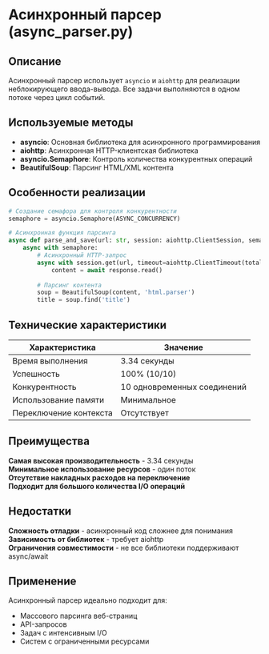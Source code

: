 # Асинхронный парсер (async_parser.py)

## Описание

Асинхронный парсер использует `asyncio` и `aiohttp` для реализации неблокирующего ввода-вывода. Все задачи выполняются в одном потоке через цикл событий.

## Используемые методы

- **asyncio**: Основная библиотека для асинхронного программирования
- **aiohttp**: Асинхронная HTTP-клиентская библиотека
- **asyncio.Semaphore**: Контроль количества конкурентных операций
- **BeautifulSoup**: Парсинг HTML/XML контента

## Особенности реализации

```python
# Создание семафора для контроля конкурентности
semaphore = asyncio.Semaphore(ASYNC_CONCURRENCY)

# Асинхронная функция парсинга
async def parse_and_save(url: str, session: aiohttp.ClientSession, semaphore: asyncio.Semaphore):
    async with semaphore:
        # Асинхронный HTTP-запрос
        async with session.get(url, timeout=aiohttp.ClientTimeout(total=10)) as response:
            content = await response.read()
        
        # Парсинг контента
        soup = BeautifulSoup(content, 'html.parser')
        title = soup.find('title')
```

## Технические характеристики

| Характеристика | Значение |
|----------------|----------|
| Время выполнения | 3.34 секунды |
| Успешность | 100% (10/10) |
| Конкурентность | 10 одновременных соединений |
| Использование памяти | Минимальное |
| Переключение контекста | Отсутствует |

## Преимущества

**Самая высокая производительность** - 3.34 секунды  
**Минимальное использование ресурсов** - один поток  
**Отсутствие накладных расходов на переключение**  
**Подходит для большого количества I/O операций**  

## Недостатки

**Сложность отладки** - асинхронный код сложнее для понимания  
**Зависимость от библиотек** - требует aiohttp  
**Ограничения совместимости** - не все библиотеки поддерживают async/await  

## Применение

Асинхронный парсер идеально подходит для:
- Массового парсинга веб-страниц
- API-запросов
- Задач с интенсивным I/O
- Систем с ограниченными ресурсами
